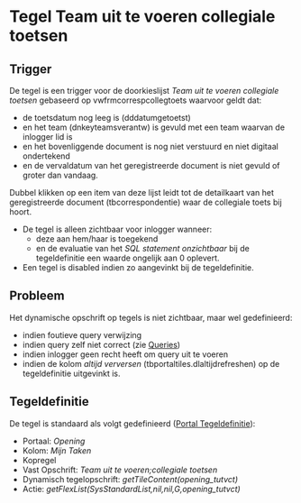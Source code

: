 # Tegel Team uit te voeren collegiale toetsen

## Trigger

De tegel is een trigger voor de doorkieslijst _Team uit te voeren collegiale toetsen_ gebaseerd op vwfrmcorrespcollegtoets waarvoor geldt dat:

- de toetsdatum nog leeg is (dddatumgetoetst)
- en het team (dnkeyteamsverantw) is gevuld met een team waarvan de inlogger lid is
- en het bovenliggende document is nog niet verstuurd en niet digitaal ondertekend
- en de vervaldatum van het geregistreerde document is niet gevuld of groter dan vandaag.

Dubbel klikken op een item van deze lijst leidt tot de detailkaart van het geregistreerde document (tbcorrespondentie) waar de collegiale toets bij hoort.

- De tegel is alleen zichtbaar voor inlogger wanneer:
  - deze aan hem/haar is toegekend
  - en de evaluatie van het _SQL statement onzichtbaar_ bij de tegeldefinitie een waarde ongelijk aan 0 oplevert.
- Een tegel is disabled indien zo aangevinkt bij de tegeldefinitie.

## Probleem

Het dynamische opschrift op tegels is niet zichtbaar, maar wel gedefinieerd:

- indien foutieve query verwijzing
- indien query zelf niet correct (zie [Queries](../../../instellen_inrichten/queries.md))
- indien inlogger geen recht heeft om query uit te voeren
- indien de kolom _altijd verversen_ (tbportaltiles.dlaltijdrefreshen) op de tegeldefinitie uitgevinkt is.

## Tegeldefinitie

De tegel is standaard als volgt gedefinieerd ([Portal Tegeldefinitie](../../../instellen_inrichten/portaldefinitie/portal_tegel.md)):

- Portaal: _Opening_
- Kolom: _Mijn Taken_
- Kopregel
- Vast Opschrift: _Team uit te voeren;collegiale toetsen_
- Dynamisch tegelopschrift: _getTileContent(opening_tutvct)_
- Actie: _getFlexList(SysStandardList,nil,nil,G,opening_tutvct)_
